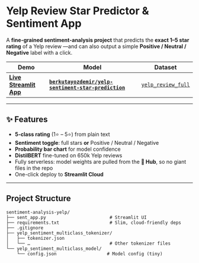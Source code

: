 # Yelp Review Star Predictor & Sentiment App

A **fine-grained sentiment-analysis project** that predicts the **exact 1–5 star rating** of a Yelp review —and can also output a simple **Positive / Neutral / Negative** label with a click.

| Demo | Model | Dataset |
|------|-------|---------|
| **[Live Streamlit App](https://sentiment-analysis-yelp.streamlit.app)** | **[`berkutayozdemir/yelp-sentiment-star-prediction`](https://huggingface.co/berkutayozdemir/yelp-sentiment-star-prediction)** | [`yelp_review_full`](https://huggingface.co/datasets/yelp_review_full) |

---

## ✨ Features
- **5-class rating** (1⭐ – 5⭐) from plain text
- **Sentiment toggle**: full stars **or** Positive / Neutral / Negative
- **Probability bar chart** for model confidence
- **DistilBERT** fine-tuned on 650k Yelp reviews
- Fully serverless: model weights are pulled from the **🤗 Hub**, so no giant files in the repo
- One-click deploy to **Streamlit Cloud**

---

## Project Structure
```
sentiment-analysis-yelp/
├── sent_app.py                        # Streamlit UI
├── requirements.txt                   # Slim, cloud-friendly deps
├── .gitignore
├── yelp_sentiment_multiclass_tokenizer/
│   ├── tokenizer.json
│   └── …                              # Other tokenizer files
└── yelp_sentiment_multiclass_model/
    └── config.json                   # Model config (tiny)
```



